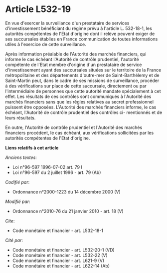 # Article L532-19

En vue d'exercer la surveillance d'un prestataire de services d'investissement bénéficiant du régime prévu à l'article L.
532-18-1, les autorités compétentes de l'Etat d'origine dont il relève peuvent exiger de ses succursales établies en France
communication de toutes informations utiles à l'exercice de cette surveillance. 

Après information préalable de l'Autorité des marchés financiers, qui informe le cas échéant l'Autorité de contrôle
prudentiel, l'autorité compétente de l'Etat membre d'origine d'un prestataire de service d'investissement ayant des
succursales situées sur le territoire de la France métropolitaine et des départements d'outre-mer de Saint-Barthélemy et de
Saint-Martin peut, dans le cadre de ses missions de surveillance, procéder à des vérifications sur place de cette succursale,
directement ou par l'intermédiaire de personnes que cette autorité mandate spécialement à cet effet. Les résultats de ces
contrôles sont communiqués à l'Autorité des marchés financiers sans que les règles relatives au secret professionnel puissent
être opposées. L'Autorité des marchés financiers informe, le cas échéant, l'Autorité de contrôle prudentiel des contrôles ci-
mentionnés et de leurs résultats. 

En outre, l'Autorité de contrôle prudentiel et l'Autorité des marchés financiers procèdent, le cas échéant, aux vérifications
sollicitées par les autorités compétentes de l'Etat d'origine.

**Liens relatifs à cet article**

_Anciens textes_:

  - Loi n°96-597 1996-07-02 art. 79 I
  - Loi n°96-597 du 2 juillet 1996 - art. 79 (Ab)

_Codifié par_:

  - Ordonnance n°2000-1223 du 14 décembre 2000 (V)

_Modifié par_:

  - Ordonnance n°2010-76 du 21 janvier 2010 - art. 18 (V)

_Cite_:

  - Code monétaire et financier - art. L532-18-1

_Cité par_:

  - Code monétaire et financier - art. L532-20-1 (VD)
  - Code monétaire et financier - art. L532-22 (V)
  - Code monétaire et financier - art. L621-9 (V)
  - Code monétaire et financier - art. L622-14 (Ab)
